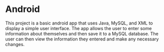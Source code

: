# Android
 This project is a basic android app that uses Java, MySQL, and XML to display a simple user interface. The app allows the user to enter some information about themselves and then save it to a MySQL database. The user can then view the information they entered and make any necessary changes. 
